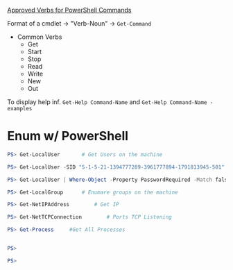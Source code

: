 [Approved Verbs for PowerShell Commands](https://docs.microsoft.com/en-us/powershell/scripting/developer/cmdlet/approved-verbs-for-windows-powershell-commands?view=powershell-7)

Format of a cmdlet -> "Verb-Noun" -> ```Get-Command``` 

* Common Verbs
	* Get
	 * Start
	* Stop 
	* Read
	* Write
	* New
	* Out

To display help inf. ```Get-Help Command-Name``` and ```Get-Help Command-Name -examples```

# Enum w/ PowerShell
```powershell
PS> Get-LocalUser		# Get Users on the machine

PS> Get-LocalUser -SID "S-1-5-21-1394777289-3961777894-1791813945-501"		# Get name of a user by SID

PS> Get-LocalUser | Where-Object -Property PasswordRequired -Match false		# Get password value set to False

PS> Get-LocalGroup		# Enumare groups on the machine

PS> Get-NetIPAddress		# Get IP

PS> Get-NetTCPConnection		# Ports TCP Listening 

PS> Get-Process		#Get All Processes


PS> 

PS>
```
